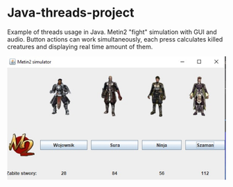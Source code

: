 # Java-threads-project
Example of threads usage in Java. Metin2 "fight" simulation with GUI and audio. Button actions can work simultaneously, each press calculates killed creatures and displaying real time amount of them.

![](pictures/presentation.jpg)

